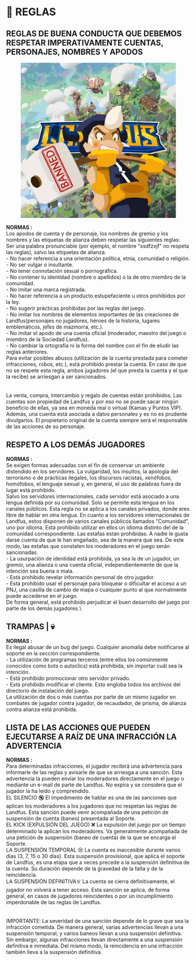 # 👀 REGLAS

## REGLAS DE BUENA CONDUCTA QUE DEBEMOS RESPETAR IMPERATIVAMENTE CUENTAS, PERSONAJES, NOMBRES Y APODOS

<figure><img src=".gitbook/assets/Yellow and Black Illustrative Esports The Lion King Logo.png" alt=""><figcaption></figcaption></figure>

**NORMAS :**\
Los apodos de cuenta y de personaje, los nombres de gremio y los nombres y las etiquetas de alianza deben respetar las siguientes reglas:\
Ser una palabra pronunciable (por ejemplo, el nombre "ssdfzxjf" no respeta las reglas), salvo las etiquetas de alianza.\
\- No hacer referencia a una orientación política, etnia, comunidad o religión.\
\- No ser vulgar o insultante.\
\- No tener connotación sexual o pornográfica.\
\- No contener tu identidad (nombre o apellidos) o la de otro miembro de la comunidad.\
\- No imitar una marca registrada.\
\- No hacer referencia a un producto estupefaciente u otros prohibidos por la ley.\
\- No sugerir prácticas prohibidas por las reglas del juego.\
\- No imitar los nombres de elementos importantes de las creaciones de Landfus(personajes no jugadores, héroes de la historia, lugares emblemáticos, jefes de mazmorra, etc.).\
\- No imitar el apodo de una cuenta oficial (moderador, maestro del juego o miembro de la Sociedad Landfus).\
\- No cambiar la ortografía ni la forma del nombre con el fin de eludir las reglas anteriores.\
Para evitar posibles abusos (utilización de la cuenta prestada para cometer infracciones, robos, etc.), está prohibido prestar la cuenta. En caso de que no se respete esta regla, ambos jugadores (el que presta la cuenta y el que la recibe) se arriesgan a ser sancionados.\
\
\
La venta, compra, intercambio y regalo de cuentas están prohibidos. Las cuentas son propiedad de Landfus y por eso no se puede sacar ningún beneficio de ellas, ya sea en moneda real o virtual (Kamas y Puntos VIP). Además, una cuenta está asociada a datos personales y es no es prudente divulgarlos. El propietario original de la cuenta siempre será el responsable de las acciones de su personaje.

## RESPETO A LOS DEMÁS JUGADORES

**NORMAS :**\
Se exigen formas adecuadas con el fin de conservar un ambiente distendido en los servidores. La vulgaridad, los insultos, la apología del terrorismo o de prácticas ilegales, los discursos racistas, xenófobos, homófobos, el lenguaje sexual y, en general, el uso de palabras fuera de lugar está prohibido.\
Salvo los servidores internacionales, cada servidor está asociado a una lengua definida por su comunidad. Solo se permite esta lengua en los canales públicos. Esta regla no se aplica a los canales privados, donde eres libre de hablar en otra lengua. En cuanto a los servidores internacionales de Landfus, estos disponen de varios canales públicos llamados "Comunidad", uno por idioma. Está prohibido utilizar en ellos un idioma distinto del de la comunidad correspondiente. Las estafas están prohibidas. A nadie le gusta darse cuenta de que le han engañado, sea de la manera que sea. De este modo, las estafas que constaten los moderadores en el juego serán sancionadas.\
\- La usurpación de identidad está prohibida, ya sea la de un jugador, un gremio, una alianza o una cuenta oficial, independientemente de que la intención sea buena o mala.\
\- Está prohibido revelar información personal de otro jugador.\
\- Está prohibido usar el personaje para bloquear o dificultar el acceso a un PNJ, una casilla de cambio de mapa o cualquier punto al que normalmente puede accederse en el juego.\
De forma general, está prohibido perjudicar el buen desarrollo del juego por parte de los demás jugadores.\


## TRAMPAS | 💀

**NORMAS :**\
Es ilegal abusar de un bug del juego. Cualquier anomalía debe notificarse al soporte en la sección correspondiente.\
\- La utilización de programas terceros (entre ellos los comúnmente conocidos como bots o autoclics) está prohibida, sin importar cuál sea la intención.\
\- Está prohibido promocionar otro servidor privado.\
\- Está prohibido modificar el cliente. Esto engloba todos los archivos del directorio de instalación del juego.\
La utilización de dos o más cuentas por parte de un mismo jugador en combates de jugador contra jugador, de recaudador, de prisma, de alianza contra alianza está prohibida.

## LISTA DE LAS ACCIONES QUE PUEDEN EJECUTARSE A RAÍZ DE UNA INFRACCIÓN LA ADVERTENCIA

**NORMAS :**\
Para determinadas infracciones, el jugador recibirá una advertencia para informarle de las reglas y avisarle de que se arriesga a una sanción. Esta advertencia la pueden enviar los moderadores directamente en el juego o mediante un e-mail de parte de Landfus. No expira y se considera que el jugador la ha leído y comprendido.\
EL SILENCIO 🔇 El impedimento de hablar es una de las sanciones que aplican los moderadores a los jugadores que no respetan las reglas de Landfus. Esta sanción puede venir acompañada de una petición de suspensión de cuenta (baneo) presentada al Soporte.\
EL KICK (EXPULSIÓN DEL JUEGO) ❌ La expulsión del juego por un tiempo determinado la aplican los moderadores. Va generalmente acompañada de una petición de suspensión (baneo de cuenta) de la que se encarga el Soporte.\
LA SUSPENSIÓN TEMPORAL 😢 La cuenta es inaccesible durante varios días (3, 7, 15 o 30 días). Esta suspensión provisional, que aplica el soporte de Landfus, es una etapa que a veces precede a la suspensión definitiva de la cuenta. Su duración depende de la gravedad de la falta y de la reincidencia.\
LA SUSPENSIÓN DEFINITIVA☠️ La cuenta se cierra definitivamente, el jugador no volverá a tener acceso. Esta sanción se aplica, de forma general, en casos de jugadores reincidentes o por un incumplimiento imperdonable de las reglas de Landfus.\
\
\
IMPORTANTE: La severidad de una sanción depende de lo grave que sea la infracción cometida. De manera general, varias advertencias llevan a una suspensión temporal, y varios baneos llevan a una suspensión definitiva. Sin embargo, algunas infracciones llevan directamente a una suspensión definitiva e inmediata. Del mismo modo, la reincidencia en una infracción también lleva a la suspensión definitiva.
